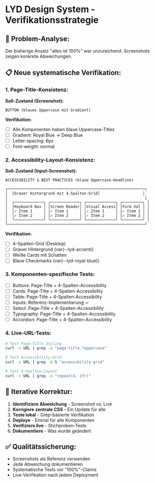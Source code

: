 # LYD Design System - Verifikationsstrategie

## 🎯 **Problem-Analyse:**
Der bisherige Ansatz "alles ist 100%" war unzureichend. Screenshots zeigen konkrete Abweichungen.

## 📋 **Neue systematische Verifikation:**

### **1. Page-Title-Konsistenz:**
**Soll-Zustand (Screenshot):**
```
BUTTON (blaues Uppercase mit Gradient)
```

**Verifikation:**
- [ ] Alle Komponenten haben blaue Uppercase-Titles
- [ ] Gradient: Royal Blue → Deep Blue
- [ ] Letter-spacing: 6px
- [ ] Font-weight: normal

### **2. Accessibility-Layout-Konsistenz:**
**Soll-Zustand (Input-Screenshot):**
```
ACCESSIBILITY & BEST PRACTICES (blaue Uppercase-Headline)

┌─────────────────────────────────────────────────────────────┐
│  [Grauer Hintergrund mit 4-Spalten-Grid]                   │
│                                                             │
│  ┌─────────────┐ ┌─────────────┐ ┌─────────────┐ ┌─────────┐ │
│  │Keyboard Nav │ │Screen Reader│ │Visual Access│ │Form Val │ │
│  │✓ Item 1     │ │✓ Item 1     │ │✓ Item 1     │ │✓ Item 1 │ │
│  │✓ Item 2     │ │✓ Item 2     │ │✓ Item 2     │ │✓ Item 2 │ │
│  └─────────────┘ └─────────────┘ └─────────────┘ └─────────┘ │
└─────────────────────────────────────────────────────────────┘
```

**Verifikation:**
- [ ] 4-Spalten-Grid (Desktop)
- [ ] Grauer Hintergrund (var(--lyd-accent))
- [ ] Weiße Cards mit Schatten
- [ ] Blaue Checkmarks (var(--lyd-royal-blue))

### **3. Komponenten-spezifische Tests:**
- [ ] Buttons: Page-Title + 4-Spalten-Accessibility
- [ ] Cards: Page-Title + 4-Spalten-Accessibility  
- [ ] Table: Page-Title + 4-Spalten-Accessibility
- [ ] Inputs: Referenz-Implementierung ✓
- [ ] Select: Page-Title + 4-Spalten-Accessibility
- [ ] Typography: Page-Title + 4-Spalten-Accessibility
- [ ] Accordion: Page-Title + 4-Spalten-Accessibility

### **4. Live-URL-Tests:**
```bash
# Test Page-Title Styling
curl -s URL | grep -o "page-title.*uppercase"

# Test Accessibility-Grid
curl -s URL | grep -A 5 "accessibility-grid"

# Test 4-Spalten-Layout
curl -s URL | grep -o "repeat(4, 1fr)"
```

## 🔄 **Iterative Korrektur:**
1. **Identifiziere Abweichung** - Screenshot vs. Live
2. **Korrigiere zentrale CSS** - Ein Update für alle
3. **Teste lokal** - Grep-basierte Verifikation  
4. **Deploye** - Einmal für alle Komponenten
5. **Verifiziere live** - Stichproben-Tests
6. **Dokumentiere** - Was wurde geändert

## ✅ **Qualitätssicherung:**
- Screenshots als Referenz verwenden
- Jede Abweichung dokumentieren
- Systematische Tests vor "100%"-Claims
- Live-Verifikation nach jedem Deployment
